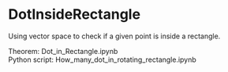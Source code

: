 # DotInsideRectangle
Using vector space to check if a given point is inside a rectangle.

Theorem: Dot_in_Rectangle.ipynb  
Python script: How_many_dot_in_rotating_rectangle.ipynb  